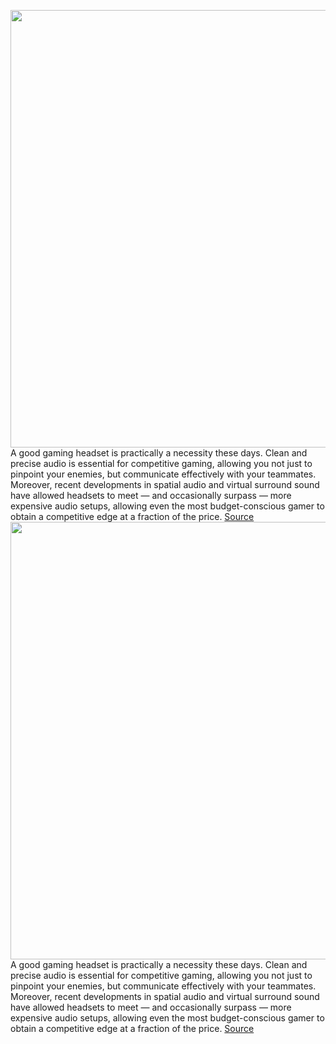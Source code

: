 <img src='https://cdn.vox-cdn.com/thumbor/NSalkpShhQ0QprDQHV3NjeYhmDU=/0x0:2040x1360/1200x800/filters:focal(857x517:1183x843)/cdn.vox-cdn.com/uploads/chorus_image/image/70446100/akrales_211109_4870_0299.0.jpg' width='700px' /><br/>
A good gaming headset is practically a necessity these days. Clean and precise audio is essential for competitive gaming, allowing you not just to pinpoint your enemies, but communicate effectively with your teammates. Moreover, recent developments in spatial audio and virtual surround sound have allowed headsets to meet — and occasionally surpass — more expensive audio setups, allowing even the most budget-conscious gamer to obtain a competitive edge at a fraction of the price.
<a href='https://www.theverge.com/good-deals/22876408/best-gaming-headset-deals-sales'> Source <a/><img src='https://cdn.vox-cdn.com/thumbor/NSalkpShhQ0QprDQHV3NjeYhmDU=/0x0:2040x1360/1200x800/filters:focal(857x517:1183x843)/cdn.vox-cdn.com/uploads/chorus_image/image/70446100/akrales_211109_4870_0299.0.jpg' width='700px' /><br/>
A good gaming headset is practically a necessity these days. Clean and precise audio is essential for competitive gaming, allowing you not just to pinpoint your enemies, but communicate effectively with your teammates. Moreover, recent developments in spatial audio and virtual surround sound have allowed headsets to meet — and occasionally surpass — more expensive audio setups, allowing even the most budget-conscious gamer to obtain a competitive edge at a fraction of the price.
<a href='https://www.theverge.com/good-deals/22876408/best-gaming-headset-deals-sales'> Source <a/>
